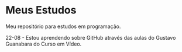 # Meus Estudos
 Meu repositório para estudos em programação.
 
 22-08 - Estou aprendendo sobre GitHub através das aulas do Gustavo Guanabara do Curso em Vídeo.
